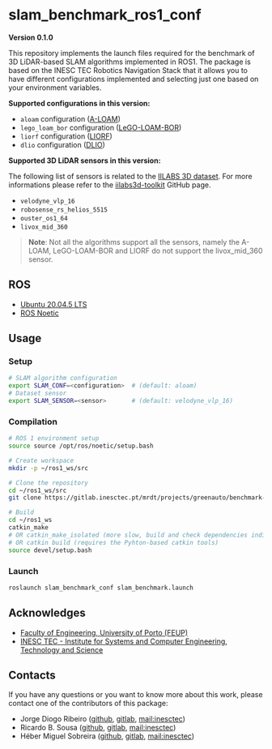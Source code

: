 # slam_benchmark_ros1_conf

**Version 0.1.0**

This repository implements the launch files required for the benchmark of 3D LiDAR-based SLAM algorithms implemented in ROS1. The package is based on 
the INESC TEC Robotics Navigation Stack that it allows you to have different configurations implemented and selecting just one based on your environment variables.

**Supported configurations in this version:**

- `aloam` configuration ([A-LOAM](https://github.com/HKUST-Aerial-Robotics/A-LOAM))
- `lego_loam_bor` configuration ([LeGO-LOAM-BOR](https://github.com/facontidavide/LeGO-LOAM-BOR))
- `liorf` configuration ([LIORF](https://github.com/YJZLuckyBoy/liorf))
- `dlio` configuration ([DLIO](https://github.com/vectr-ucla/direct_lidar_inertial_odometry))

**Supported 3D LiDAR sensors in this version:**

The following list of sensors is related to the [IILABS 3D dataset](https://rdm.inesctec.pt/dataset/nis-2025-001). For more informations please refer to the [iilabs3d-toolkit](https://github.com/JorgeDFR/iilabs3d-toolkit) GitHub page.

- `velodyne_vlp_16`
- `robosense_rs_helios_5515`
- `ouster_os1_64`
- `livox_mid_360`

>**Note**: Not all the algorithms support all the sensors, namely the A-LOAM, LeGO-LOAM-BOR and LIORF do not support the livox_mid_360 sensor.

## ROS

- [Ubuntu 20.04.5 LTS](https://releases.ubuntu.com/focal/)
- [ROS Noetic](https://wiki.ros.org/noetic)

## Usage

### Setup

```sh
# SLAM algorithm configuration
export SLAM_CONF=<configuration>  # (default: aloam)
# Dataset sensor
export SLAM_SENSOR=<sensor>       # (default: velodyne_vlp_16)
```

### Compilation

```sh
# ROS 1 environment setup
source source /opt/ros/noetic/setup.bash

# Create workspace
mkdir -p ~/ros1_ws/src

# Clone the repository
cd ~/ros1_ws/src
git clone https://gitlab.inesctec.pt/mrdt/projects/greenauto/benchmark-indoor-3d-localization

# Build
cd ~/ros1_ws
catkin_make
# OR catkin_make_isolated (more slow, build and check dependencies individually)
# OR catkin build (requires the Pyhton-based catkin tools)
source devel/setup.bash
```

### Launch

```sh
roslaunch slam_benchmark_conf slam_benchmark.launch
```

## Acknowledges

- [Faculty of Engineering, University of Porto (FEUP)](https://sigarra.up.pt/feup/en/)
- [INESC TEC - Institute for Systems and Computer Engineering, Technology and Science](https://www.inesctec.pt/en/)

## Contacts

If you have any questions or you want to know more about this work, please contact one of the contributors of this package:

- Jorge Diogo Ribeiro ([github](https://github.com/JorgeDFR),
  [gitlab](https://gitlab.inesctec.pt/jorge.d.ribeiro),
  [mail:inesctec](mailto:jorge.d.ribeiro@inesctec.pt))
- Ricardo B. Sousa ([github](https://github.com/sousarbarb/),
  [gitlab](https://gitlab.inesctec.pt/ricardo.b.sousa),
  [mail:inesctec](mailto:ricardo.b.sousa@inesctec.pt))
- Héber Miguel Sobreira ([github](https://github.com/HeberSobreira),
  [gitlab](https://gitlab.inesctec.pt/heber.m.sobreira),
  [mail:inesctec](mailto:heber.m.sobreira@inesctec.pt))